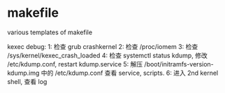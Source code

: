 # makefile
various templates of makefile

kexec debug: 
1: 检查 grub  crashkernel
2: 检查 /proc/iomem
3: 检查 /sys/kernel/kexec_crash_loaded 
4: 检查 systemctl status kdump, 修改 /etc/kdump.conf, restart kdump.service
5: 解压 /boot/initramfs-version-kdump.img  中的  /etc/kdump.conf 查看 service, scripts.
6: 进入 2nd kernel shell, 查看 log

